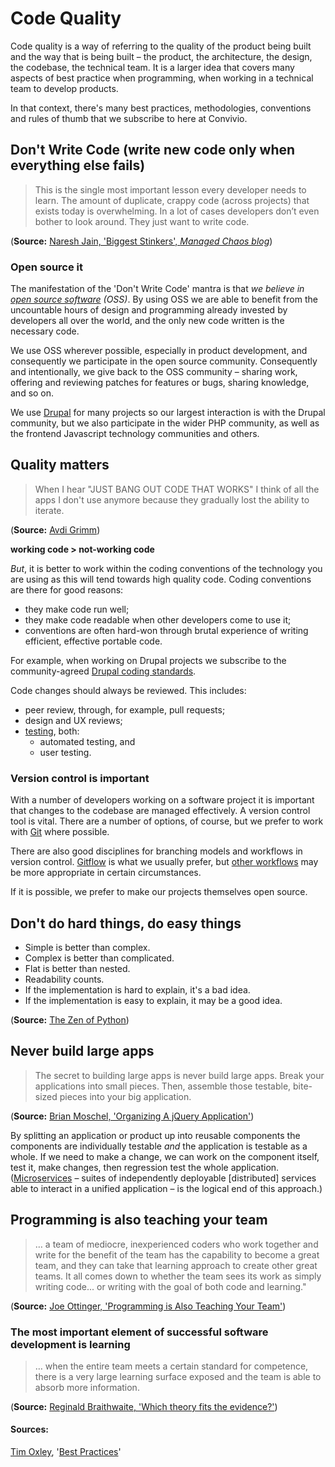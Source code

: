 # Code Quality

Code quality is a way of referring to the quality of the product being built and the way that is being built – the product, the architecture, the design, the codebase, the technical team. It is a larger idea that covers many aspects of best practice when programming, when working in a technical team to develop products.

In that context, there's many best practices, methodologies, conventions and rules of thumb that we subscribe to here at Convivio.

## Don't Write Code \(write new code only when everything else fails\)

> This is the single most important lesson every developer needs to learn. The amount of duplicate, crappy code \(across projects\) that exists today is overwhelming. In a lot of cases developers don’t even bother to look around. They just want to write code.

\(**Source:** [Naresh Jain, 'Biggest Stinkers', _Managed Chaos blog_](http://blogs.agilefaqs.com/2009/10/19/biggest-stinkers/)\)

### Open source it

The manifestation of the 'Don't Write Code' mantra is that _we believe in_ [_open source software_](https://opensource.com/resources/what-open-source) _\(OSS\)_. By using OSS we are able to benefit from the uncountable hours of design and programming already invested by developers all over the world, and the only new code written is the necessary code.

We use OSS wherever possible, especially in product development, and consequently we participate in the open source community. Consequently and intentionally, we give back to the OSS community – sharing work, offering and reviewing patches for features or bugs, sharing knowledge, and so on.

We use [Drupal](https://www.drupal.org/) for many projects so our largest interaction is with the Drupal community, but we also participate in the wider PHP community, as well as the frontend Javascript technology communities and others.

## Quality matters

> When I hear "JUST BANG OUT CODE THAT WORKS" I think of all the apps I don't use anymore because they gradually lost the ability to iterate.

\(**Source:** [Avdi Grimm](https://twitter.com/#!/avdi/status/180747721852985344)\)

**working code &gt; not-working code**

_But_, it is better to work within the coding conventions of the technology you are using as this will tend towards high quality code. Coding conventions are there for good reasons:

* they make code run well;
* they make code readable when other developers come to use it;
* conventions are often hard-won through brutal experience of writing efficient, effective portable code.

For example, when working on Drupal projects we subscribe to the community-agreed [Drupal coding standards](https://www.drupal.org/docs/develop/standards).

Code changes should always be reviewed. This includes:

* peer review, through, for example, pull requests;
* design and UX reviews;
* [testing](testing.md), both:
  * automated testing, and
  * user testing.

### Version control is important

With a number of developers working on a software project it is important that changes to the codebase are managed effectively. A version control tool is vital. There are a number of options, of course, but we prefer to work with [Git](https://git-scm.com/) where possible.

There are also good disciplines for branching models and workflows in version control. [Gitflow](http://nvie.com/posts/a-successful-git-branching-model/) is what we usually prefer, but [other workflows](https://www.atlassian.com/git/tutorials/comparing-workflows/) may be more appropriate in certain circumstances.

If it is possible, we prefer to make our projects themselves open source.

## Don't do hard things, do easy things

* Simple is better than complex.
* Complex is better than complicated.
* Flat is better than nested.
* Readability counts.
* If the implementation is hard to explain, it's a bad idea.
* If the implementation is easy to explain, it may be a good idea.

\(**Source:** [The Zen of Python](http://www.python.org/dev/peps/pep-0020/)\)

## Never build large apps

> The secret to building large apps is never build large apps. Break your applications into small pieces. Then, assemble those testable, bite-sized pieces into your big application.

\(**Source:** [Brian Moschel, 'Organizing A jQuery Application'](http://blog.bitovi.com/organizing-a-jquery-application/)\)

By splitting an application or product up into reusable components the components are individually testable _and_ the application is testable as a whole. If we need to make a change, we can work on the component itself, test it, make changes, then regression test the whole application. \([Microservices](http://martinfowler.com/articles/microservices.html) – suites of independently deployable \[distributed\] services able to interact in a unified application – is the logical end of this approach.\)

## Programming is also teaching your team

> … a team of mediocre, inexperienced coders who work together and write for the benefit of the team has the capability to become a great team, and they can take that learning approach to create other great teams. It all comes down to whether the team sees its work as simply writing code... or writing with the goal of both code and learning."

\(**Source:** [Joe Ottinger, 'Programming is Also Teaching Your Team'](http://www.theserverside.com/tt/articles/article.tss?l=ProgrammingisAlsoTeachingYourTeam)\)

### The most important element of successful software development is learning

> … when the entire team meets a certain standard for competence, there is a very large learning surface exposed and the team is able to absorb more information.

\(**Source:** [Reginald Braithwaite, 'Which theory fits the evidence?'](http://weblog.raganwald.com/2007/06/which-theory-first-evidence.html)\)

#### Sources:

[Tim Oxley](https://github.com/timoxley), '[Best Practices](https://github.com/timoxley/best-practices)'


